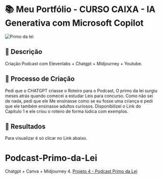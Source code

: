 <h1> 📚 Meu Portfólio - CURSO CAIXA - IA Generativa com Microsoft Copilot </h1>

![Primo da lei](https://github.com/user-attachments/assets/c8187b22-cec7-4e90-8110-1e1308e0dbf3)



## 🌸 Descrição
Criação Podcast com Elevenlabs + Chatgpt + Midjourney + Youtube.

## 🌸 Processo de Criação
Pedi que o CHATGPT criasse o Roteiro para o Podcast, O primo da lei surgiu meses atrás quando comecei a estudar Leis para concurso. Como não sei de nada, pedi que ele 
Me ensinasse como se eu fosse uma criança e pedi que ele também ensinasse adultos curiosos. Disponibilizei o Link do Capitulo 1 e ele criou o roteiro de forma lúdica com exemplos.

## 🌸 Resultados
Para visualizar é só clicar no Link abaixo.


# Podcast-Primo-da-Lei
Chatgpt + Canva + Midjourney
4. [Projeto 4 - Podcast Primo da Lei](https://www.youtube.com/watch?v=qe2Nj6GowFI&t=40s)
